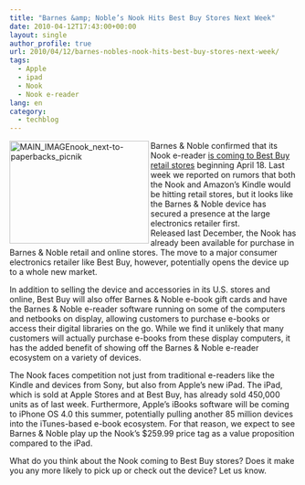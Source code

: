 ```yaml
---
title: "Barnes &amp; Noble’s Nook Hits Best Buy Stores Next Week"
date: 2010-04-12T17:43:00+00:00
layout: single
author_profile: true
url: 2010/04/12/barnes-nobles-nook-hits-best-buy-stores-next-week/
tags:
  - Apple
  - ipad
  - Nook
  - Nook e-reader
lang: en
category: 
  - techblog
---
```

[<img title="MAIN_IMAGEnook_next-to-paperbacks_picnik" border="0" alt="MAIN_IMAGEnook_next-to-paperbacks_picnik" align="left" src="http://lh3.ggpht.com/_vaUVXcmC3OI/S8NUxF7bD8I/AAAAAAAAB54/7917RN61kr4/MAIN_IMAGEnook_next-to-paperbacks_picnik_thumb%5B3%5D.jpg?imgmax=800" width="244" height="180" />](http://lh5.ggpht.com/_vaUVXcmC3OI/S8NUvM7NoqI/AAAAAAAAB50/1M_z2XXVbZ0/s1600-h/MAIN_IMAGEnook_next-to-paperbacks_picnik%5B5%5D.jpg) Barnes & Noble confirmed that its Nook e-reader [is coming to Best Buy retail stores](http://finance.yahoo.com/news/Barnes-Noble-and-Best-Buy-bw-4134989915.html?x=0) beginning April 18. Last week we reported on rumors that both the Nook and Amazon’s Kindle would be hitting retail stores, but it looks like the Barnes & Noble device has secured a presence at the large electronics retailer first.  
Released last December, the Nook has already been available for purchase in Barnes & Noble retail and online stores. The move to a major consumer electronics retailer like Best Buy, however, potentially opens the device up to a whole new market. 

In addition to selling the device and accessories in its U.S. stores and online, Best Buy will also offer Barnes & Noble e-book gift cards and have the Barnes & Noble e-reader software running on some of the computers and netbooks on display, allowing customers to purchase e-books or access their digital libraries on the go. While we find it unlikely that many customers will actually purchase e-books from these display computers, it has the added benefit of showing off the Barnes & Noble e-reader ecosystem on a variety of devices. 

The Nook faces competition not just from traditional e-readers like the Kindle and devices from Sony, but also from Apple’s new iPad. The iPad, which is sold at Apple Stores and at Best Buy, has already sold 450,000 units as of last week. Furthermore, Apple’s iBooks software will be coming to iPhone OS 4.0 this summer, potentially pulling another 85 million devices into the iTunes-based e-book ecosystem. For that reason, we expect to see Barnes & Noble play up the Nook’s $259.99 price tag as a value proposition compared to the iPad. 

What do you think about the Nook coming to Best Buy stores? Does it make you any more likely to pick up or check out the device? Let us know.